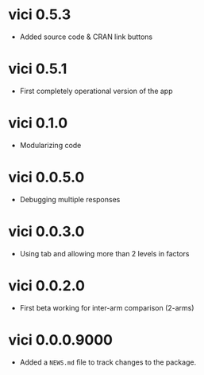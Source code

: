 # vici 0.5.3

 * Added source code & CRAN link buttons

# vici 0.5.1

 * First completely operational version of the app

# vici 0.1.0

 * Modularizing code

# vici 0.0.5.0

 * Debugging multiple responses

# vici 0.0.3.0

 * Using tab and allowing more than 2 levels in factors

# vici 0.0.2.0

 * First beta working for inter-arm comparison (2-arms)

# vici 0.0.0.9000

 * Added a `NEWS.md` file to track changes to the package.
